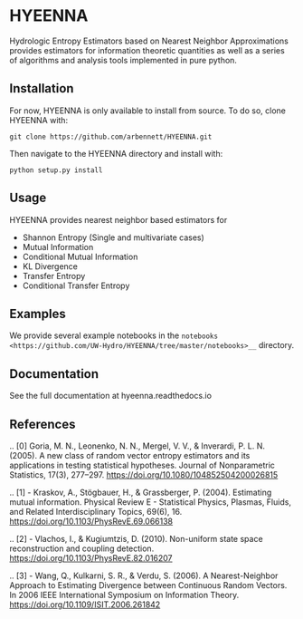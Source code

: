 # HYEENNA
Hydrologic Entropy Estimators based on Nearest Neighbor Approximations provides estimators for information theoretic
quantities as well as a series of algorithms and analysis tools implemented in pure python.

## Installation
For now, HYEENNA is only available to install from source.  To do so, clone HYEENNA with:

`git clone https://github.com/arbennett/HYEENNA.git`

Then navigate to the HYEENNA directory and install with:

`python setup.py install`

## Usage

HYEENNA provides nearest neighbor based estimators for
 * Shannon Entropy (Single and multivariate cases)
 * Mutual Information
 * Conditional Mutual Information
 * KL Divergence
 * Transfer Entropy
 * Conditional Transfer Entropy

## Examples

We provide several example notebooks in the `notebooks <https://github.com/UW-Hydro/HYEENNA/tree/master/notebooks>__` directory.

## Documentation

See the full documentation at hyeenna.readthedocs.io

## References
.. [0] Goria, M. N., Leonenko, N. N., Mergel, V. V., & Inverardi, P. L. N.
   (2005). A new class of random vector entropy estimators and its
   applications in testing statistical hypotheses. Journal of
   Nonparametric Statistics, 17(3), 277–297.
   https://doi.org/10.1080/104852504200026815

.. [1] - Kraskov, A., Stögbauer, H., & Grassberger, P. (2004).
   Estimating mutual information. Physical Review E - Statistical Physics,
   Plasmas, Fluids, and Related Interdisciplinary Topics, 69(6), 16.
   https://doi.org/10.1103/PhysRevE.69.066138

.. [2] - Vlachos, I., & Kugiumtzis, D. (2010).
   Non-uniform state space reconstruction and coupling detection.
   https://doi.org/10.1103/PhysRevE.82.016207

.. [3] - Wang, Q., Kulkarni, S. R., & Verdu, S. (2006). A Nearest-Neighbor
   Approach to Estimating Divergence between Continuous Random Vectors.
   In 2006 IEEE International Symposium on Information Theory.
   https://doi.org/10.1109/ISIT.2006.261842
